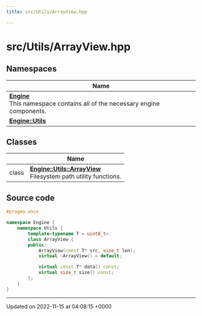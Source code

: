 ```yaml
---
title: src/Utils/ArrayView.hpp

---
```


# src/Utils/ArrayView.hpp



## Namespaces

| Name           |
| -------------- |
| **[Engine](/namespaces/namespaceEngine.md)** <br>This namespace contains all of the necessary engine components.  |
| **[Engine::Utils](/namespaces/namespaceEngine_1_1Utils.md)**  |

## Classes

|                | Name           |
| -------------- | -------------- |
| class | **[Engine::Utils::ArrayView](/classes/classEngine_1_1Utils_1_1ArrayView.md)** <br>Filesystem path utility functions.  |




## Source code

```cpp
#pragma once

namespace Engine {
    namespace Utils {
        template<typename T = uint8_t>
        class ArrayView {
        public:
            ArrayView(const T* src, size_t len);
            virtual ~ArrayView() = default;

            virtual const T* data() const;
            virtual size_t size() const;
        };
    }
}
```


-------------------------------

Updated on 2022-11-15 at 04:08:15 +0000
